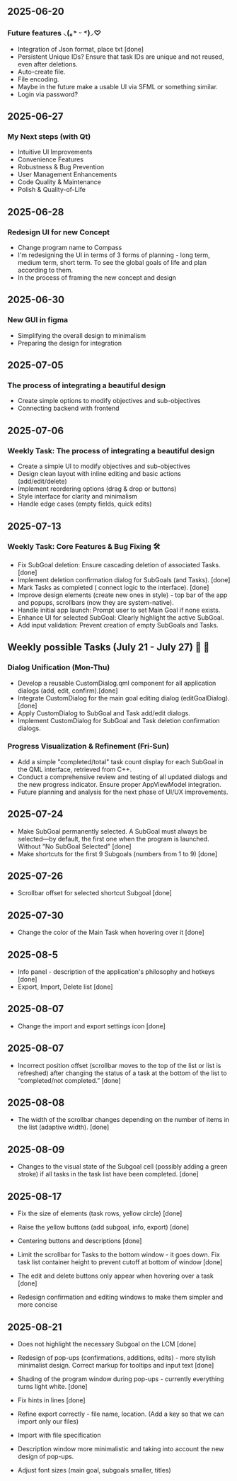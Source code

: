 ## 2025-06-20
### Future features ⸜(｡˃ ᵕ ˂)⸝♡
- Integration of Json format, place txt [done]
- Persistent Unique IDs? Ensure that task IDs are unique and not reused, even after deletions.
- Auto-create file.
- File encoding.
- Maybe in the future make a usable UI via SFML or something similar.
- Login via password?

## 2025-06-27
### My Next steps (with Qt)
- Intuitive UI Improvements
- Convenience Features
- Robustness & Bug Prevention
- User Management Enhancements
- Code Quality & Maintenance
- Polish & Quality-of-Life

## 2025-06-28
### Redesign UI for new Concept
- Change program name to Compass
- I'm redesigning the UI in terms of 3 forms of planning - long term, medium term, short term.
To see the global goals of life and plan according to them.
- In the process of framing the new concept and design

## 2025-06-30
### New GUI in figma
- Simplifying the overall design to minimalism
- Preparing the design for integration

## 2025-07-05
### The process of integrating a beautiful design
- Create simple options to modify objectives and sub-objectives
- Connecting backend with frontend

## 2025-07-06
### Weekly Task: The process of integrating a beautiful design
- Create a simple UI to modify objectives and sub-objectives
- Design clean layout with inline editing and basic actions (add/edit/delete)
- Implement reordering options (drag & drop or buttons)
- Style interface for clarity and minimalism
- Handle edge cases (empty fields, quick edits)

## 2025-07-13
### Weekly Task: Core Features & Bug Fixing 🛠️
- Fix SubGoal deletion: Ensure cascading deletion of associated Tasks. [done]
- Implement deletion confirmation dialog for SubGoals (and Tasks). [done]
- Mark Tasks as completed ( connect logic to the interface). [done]
- Improve design elements (create new ones in style) - top bar of the app and popups, scrollbars (now they are system-native).
- Handle initial app launch: Prompt user to set Main Goal if none exists.
- Enhance UI for selected SubGoal: Clearly highlight the active SubGoal.
- Add input validation: Prevent creation of empty SubGoals and Tasks.

## Weekly possible Tasks (July 21 - July 27) 📝 🎨
### Dialog Unification (Mon-Thu)
- Develop a reusable CustomDialog.qml component for all application dialogs (add, edit, confirm).[done]
- Integrate CustomDialog for the main goal editing dialog (editGoalDialog).[done]
- Apply CustomDialog to SubGoal and Task add/edit dialogs.
- Implement CustomDialog for SubGoal and Task deletion confirmation dialogs.
### Progress Visualization & Refinement (Fri-Sun)
- Add a simple "completed/total" task count display for each SubGoal in the QML interface, retrieved from C++.
- Conduct a comprehensive review and testing of all updated dialogs and the new progress indicator. Ensure proper AppViewModel integration.
- Future planning and analysis for the next phase of UI/UX improvements.

## 2025-07-24
- Make SubGoal permanently selected. A SubGoal must always be selected—by default, the first one when the program is launched. Without "No SubGoal Selected" [done]
- Make shortcuts for the first 9 Subgoals (numbers from 1 to 9) [done]

## 2025-07-26
- Scrollbar offset for selected shortcut Subgoal [done]

## 2025-07-30
- Change the color of the Main Task when hovering over it [done]

## 2025-08-5
- Info panel - description of the application's philosophy and hotkeys [done]
- Export, Import, Delete list [done]

## 2025-08-07
- Change the import and export settings icon [done]

## 2025-08-07
- Incorrect position offset (scrollbar moves to the top of the list or list is refreshed) after changing the status of a task at the bottom of the list to “completed/not completed.” [done]

## 2025-08-08
- The width of the scrollbar changes depending on the number of items in the list (adaptive width). [done]

## 2025-08-09
- Changes to the visual state of the Subgoal cell (possibly adding a green stroke) if all tasks in the task list have been completed. [done]

## 2025-08-17
- Fix the size of elements (task rows, yellow circle) [done]
- Raise the yellow buttons (add subgoal, info, export) [done]
- Centering buttons and descriptions [done]
- Limit the scrollbar for Tasks to the bottom window - it goes down. Fix task list container height to prevent cutoff at bottom of window [done]
- The edit and delete buttons only appear when hovering over a task [done]

- Redesign confirmation and editing windows to make them simpler and more concise

## 2025-08-21
- Does not highlight the necessary Subgoal on the LCM [done]
- Redesign of pop-ups (confirmations, additions, edits) - more stylish minimalist design. Correct markup for tooltips and input text [done]
- Shading of the program window during pop-ups - currently everything turns light white. [done]
- Fix hints in lines [done]

- Refine export correctly - file name, location. (Add a key so that we can import only our files)
- Import with file specification


- Description window more minimalistic and taking into account the new design of pop-ups.


- Adjust font sizes (main goal, subgoals smaller, titles)
